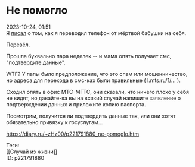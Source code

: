 Не помогло
===========

   
 2023-10-24, 01:51   
  Я  [писал](Правильно%20ли%20некоторые%20боятся%20биометрии)  о том, как я переводил телефон от мёртвой бабушки на себя.   
   
 Перевёл.   
   
 Прошла буквально пара неделек -- и мама опять получает смс, "подтвердите данные".   
   
 WTF? У папы было предположение, что это спам или мошенничество, но адреса для перехода в смс-ках были правильные ( l.mts.ru/1/... ).   
   
 Сходил опять в офис МТС-МГТС, они сказали, что ничего плохо у себя не видят, но давайте-ка вы на всякий случай напишите заявление о подтверждении данных и приложите копию паспорта.   
   
 Посмотрим, получится ли подтвердить данные так, или они хотят обязательно привязку к госуслугам...   
    
 <https://diary.ru/~zHz00/p221791880_ne-pomoglo.htm>   
   
 Теги:   
 [[Случай из жизни]]   
 ID: p221791880